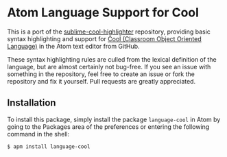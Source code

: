 # Atom Language Support for Cool

This is a port of the [sublime-cool-highlighter](https://github.com/princjef/sublime-cool-highlighter) repository, providing basic syntax highlighting and support for [Cool (Classroom Object Oriented Language)](http://www.cs.virginia.edu/~cs415/cool-manual/cool-manual.html) in the Atom text editor from GitHub.

These syntax highlighting rules are culled from the lexical definition of the language, but are almost certainly not bug-free. If you see an issue with something in the repository, feel free to create an issue or fork the repository and fix it yourself. Pull requests are greatly appreciated.

## Installation

To install this package, simply install the package ```language-cool``` in Atom by going to the Packages area of the preferences or entering the following command in the shell:

```bash
$ apm install language-cool
```

